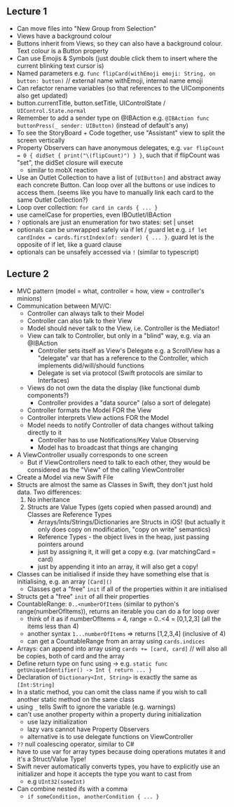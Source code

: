## Lecture 1

- Can move files into "New Group from Selection"
- Views have a background colour
- Buttons inherit from Views, so they can also have a background colour. Text colour is a Button property
- Can use Emojis & Symbols (just double click them to insert where the current blinking text cursor is)
- Named parameters e.g. `func flipCard(withEmoji emoji: String, on button: button)` // external name withEmoji, internal name emoji
- Can refactor rename variables (so that references to the UIComponents also get updated)
- button.currentTitle, button.setTitle, UIControlState / `UIControl.State.normal`
- Remember to add a sender type on @IBAction e.g. `@IBAction func buttonPress(_ sender: UIButton)` (instead of default's any)
- To see the StoryBoard + Code together, use "Assistant" view to split the screen vertically
- Property Observers can have anonymous delegates, e.g. `var flipCount = 0 { didSet { print("\(flipCount)") } }`, such that if flipCount was "set", the didSet closure will execute
    - similar to mobX reaction
- Use an Outlet Collection to have a list of `[UIButton]` and abstract away each concrete Button. Can loop over all the buttons or use indices to access them. (seems like you have to manually link each card to the same Outlet Collection?)
- Loop over collection: `for card in cards { ... }`
- use camelCase for properties, even IBOutlet/IBAction
- `?` optionals are just an enumeration for two states: set | unset
- optionals can be unwrapped safely via if let / guard let e.g. `if let cardIndex = cards.firstIndex(of: sender) { ... }`. guard let is the opposite of if let, like a guard clause
- optionals can be unsafely accessed via `!` (similar to typescript)

## Lecture 2
- MVC pattern (model = what, controller = how, view = controller's minions)
- Communication between M/V/C:
    - Controller can always talk to their Model
    - Controller can also talk to their View
    - Model should never talk to the View, i.e. Controller is the Mediator!
    - View can talk to Controller, but only in a "blind" way, e.g. via an @IBAction
        - Controller sets itself as View's Delegate e.g. a ScrollView has a "delegate" var that has a reference to the Controller, which implements did/will/should functions
        - Delegate is set via protocol (Swift protocols are similar to Interfaces)
    - Views do not own the data the display (like functional dumb components?)
        - Controller provides a "data source" (also a sort of delegate)
    - Controller formats the Model FOR the View
    - Controller interprets View actions FOR the Model
    - Model needs to notify Controller of data changes without talking directly to it
        - Controller has to use Notifications/Key Value Observing
        - Model has to broadcast that things are changing
- A ViewController usually corresponds to one screen
    - But if ViewControllers need to talk to each other, they would be considered as the "View" of the calling ViewController
- Create a Model via new Swift File
- Structs are almost the same as Classes in Swift, they don't just hold data. Two differences:
    1. No inheritance
    2. Structs are Value Types (gets copied when passed around) and Classes are Reference Types
        - Arrays/Ints/Strings/Dictionaries are Structs in iOS! (but actually it only does copy on modification, "copy on write" semantics)
        - Reference Types - the object lives in the heap, just passing pointers around
        - just by assigning it, it will get a copy e.g. (var matchingCard = card)
        - just by appending it into an array, it will also get a copy!
- Classes can be initialised if inside they have something else that is initialising, e.g. an array `[Card]()`
    - Classes get a "free" `init` if all of the properties within it are initialised
- Structs get a "free" `init` of all their properties
- CountableRange: `0..<numberOfItems` (similar to python's range(numberOfItems)), returns an iterable you can do a for loop over
    - think of it as if numberOfItems = 4, range = 0..<4 = [0,1,2,3] (all the items less than 4)
    - another syntax `1...numberOfItems` => returns [1,2,3,4] (inclusive of 4)
    - can get a CountableRange from an array using `cards.indices`
- Arrays: can append into array using `cards += [card, card]` // will also all be copies, both of card and the array
- Define return type on func using -> e.g. `static func getUniqueIdentifier() -> Int { return ... }`
- Declaration of `Dictionary<Int, String>` is exactly the same as `[Int:String]`
- In a static method, you can omit the class name if you wish to call another static method on the same class
- using `_` tells Swift to ignore the variable (e.g. warnings)
- can't use another property within a property during initialization
    - use lazy initialization
    - lazy vars cannot have Property Observers
    - alternative is to use delegate functions on ViewController
- `??` null coalescing operator, similar to C#
- have to use var for array types because doing operations mutates it and it's a Struct/Value Type!
- Swift never automatically converts types, you have to explicitly use an initializer and hope it accepts the type you want to cast from
    - e.g `UInt32(someInt)`
- Can combine nested ifs with a comma
    - `if someCondition, anotherCondition { ... }`
